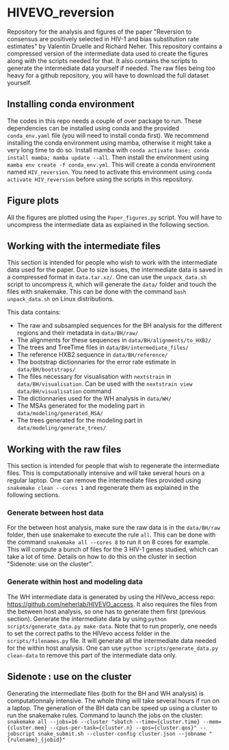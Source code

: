 # HIVEVO_reversion
Repository for the analysis and figures of the paper "Reversion to consensus are positively selected in HIV-1 and bias substitution rate estimates" by Valentin Druelle and Richard Neher.
This repository contains a compressed version of the intermediate data used to create the figures along with the scripts needed for that. 
It also contains the scripts to generate the intermediate data yourself if needed.
The raw files being too heavy for a github repository, you will have to download the full dataset yourself.

## Installing conda environment
The codes in this repo needs a couple of over package to run.
These dependencies can be installed using conda and the provided `conda_env.yaml` file (you will need to install conda first).
We recommend installing the conda environment using mamba, otherwise it might take a very long time to do so.
Install mamba with `conda activate base; conda install mamba; mamba update --all`.
Then install the environment using `mamba env create -f conda_env.yml`.
This will create a conda environment named `HIV_reversion`.
You need to activate this environment using `conda activate HIV_reversion` before using the scripts in this repository.

## Figure plots
All the figures are plotted using the `Paper_figures.py` script.
You will have to uncompress the intermediate data as explained in the following section.
## Working with the intermediate files
This section is intended for people who wish to work with the intermediate data used for the paper.
Due to size issues, the intermediate data is saved in a compressed format in `data.tar.xz/`.
One can use the `unpack_data.sh` script to uncompress it, which will generate the `data/` folder and touch the files with snakemake.
This can be done with the command `bash unpack_data.sh` on Linux distributions.

This data contains:
- The raw and subsampled sequences for the BH analysis for the different regions and their metadata in `data/BH/raw/`
- The alignments for these sequences in `data/BH/alignments/to_HXB2/`
- The trees and TreeTime files in `data/BH/intermediate_files/`
- The reference HXB2 sequence in `data/BH/reference/`
- The bootstrap dictionnaries for the error rate estimate in `data/BH/bootstraps/`
- The files necessary for visualisation with `nextstrain` in `data/BH/visualisation`. Can be used with the `nextstrain view data/BH/visualisation` command
- The dictionnaries used for the WH analysis in `data/WH/`
- The MSAs generated for the modeling part in `data/modeling/generated_MSA/`
- The trees generated for the modeling part in `data/modeling/generate_trees/`

## Working with the raw files
This section is intended for people that wish to regenerate the intermediate files. This is computationally intensive and will take several hours on a regular laptop.
One can remove the intermediate files provided using `snakemake clean --cores 1` and regenerate them as explained in the following sections.
### Generate between host data
For the between host analysis, make sure the raw data is in the `data/BH/raw` folder, then use snakemake to execute the rule `all`. 
This can be done with the command `snakemake all --cores 8` to run it on 8 cores for example.
This will compute a bunch of files for the 3 HIV-1 genes studied, which can take a lot of time. 
Details on how to do this on the cluster in section "Sidenote: use on the cluster".

### Generate within host and modeling data
The WH intermediate data is generated by using the HIVevo_access repo: https://github.com/neherlab/HIVEVO_access.
It also requires the files from the between host analysis, so one has to generate them first (previous section).
Generate the intermediate data by using `python scripts/generate_data.py make-data`.
Note that to run properly, one needs to set the correct paths to the HIVevo access folder in the `scripts/filenames.py` file.
It will generate all the intermediate data needed for the within host analysis.
One can use `python scripts/generate_data.py clean-data` to remove this part of the intermediate data only.

## Sidenote : use on the cluster
Generating the intermediate files (both for the BH and WH analysis) is computationnaly intensive. The whole thing will take several hours if run on a laptop.
The generation of the BH data can be speed up using a cluster to run the snakemake rules.
Command to launch the jobs on the cluster:
`snakemake all --jobs=16 --cluster "sbatch --time={cluster.time} --mem={cluster.mem} --cpus-per-task={cluster.n} --qos={cluster.qos}" --jobscript snake_submit.sh --cluster-config cluster.json --jobname "{rulename}_{jobid}" `
